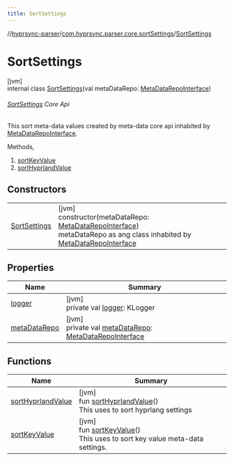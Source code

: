 ```yaml
---
title: SortSettings
---
```

//[hyprsync-parser](../../../index.html)/[com.hyprsync.parser.core.sortSettings](../index.html)/[SortSettings](index.html)



# SortSettings



[jvm]\
internal class [SortSettings](index.html)(val metaDataRepo: [MetaDataRepoInterface](../../com.hyprsync.parser.repo.metaData/-meta-data-repo-interface/index.html))

###### [SortSettings](index.html) Core Api



This sort meta-data values created by meta-data core api inhabited by [MetaDataRepoInterface](../../com.hyprsync.parser.repo.metaData/-meta-data-repo-interface/index.html).



Methods,



1. 
   [sortKeyValue](sort-key-value.html)
2. 
   [sortHyprlandValue](sort-hyprland-value.html)



## Constructors


| | |
|---|---|
| [SortSettings](-sort-settings.html) | [jvm]<br>constructor(metaDataRepo: [MetaDataRepoInterface](../../com.hyprsync.parser.repo.metaData/-meta-data-repo-interface/index.html))<br>metaDataRepo as ang class inhabited by [MetaDataRepoInterface](../../com.hyprsync.parser.repo.metaData/-meta-data-repo-interface/index.html) |


## Properties


| Name | Summary |
|---|---|
| [logger](logger.html) | [jvm]<br>private val [logger](logger.html): KLogger |
| [metaDataRepo](meta-data-repo.html) | [jvm]<br>private val [metaDataRepo](meta-data-repo.html): [MetaDataRepoInterface](../../com.hyprsync.parser.repo.metaData/-meta-data-repo-interface/index.html) |


## Functions


| Name | Summary |
|---|---|
| [sortHyprlandValue](sort-hyprland-value.html) | [jvm]<br>fun [sortHyprlandValue](sort-hyprland-value.html)()<br>This uses to sort hyprlang settings |
| [sortKeyValue](sort-key-value.html) | [jvm]<br>fun [sortKeyValue](sort-key-value.html)()<br>This uses to sort key value meta-data settings. |
